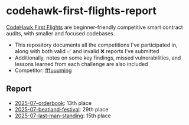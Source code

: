 # codehawk-first-flights-report

[CodeHawk First Flights](https://codehawks.cyfrin.io/first-flights?ended=true&judging=true&live=true&sort=state&upcoming=true) are beginner-friendly competitive smart contract audits, with smaller and focused codebases.

- This repository documents all the competitions I've participated in, along with both valid ✅ and invalid ❌ reports I’ve submitted
- Additionally, notes on some key findings, missed vulnerabilities, and lessons learned from each challenge are also included
- Competitor: [fffuuuming](https://profiles.cyfrin.io/u/fffuuuming)
  
## Report
- [2025-07-orderbook](https://github.com/fffuuuming/codehawk-first-flights-report/blob/main/OrderBook-writeup.md): 13th place
- [2025-07-beatland-festival](https://github.com/fffuuuming/codehawk-first-flights-report/blob/main/beatland-festival-writeup.md): 29th place
- [2025-07-last-man-standing](https://github.com/fffuuuming/codehawk-first-flights-report/blob/main/last-man-standing-writeup.md): 15th place
